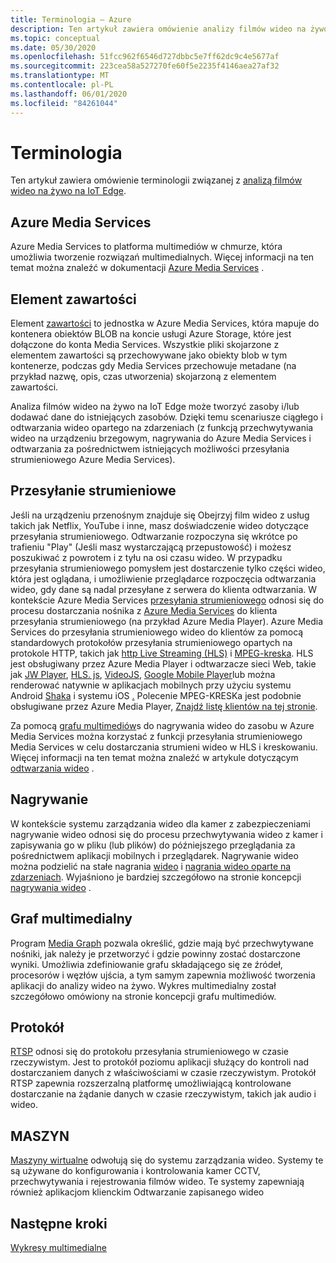 ```yaml
---
title: Terminologia — Azure
description: Ten artykuł zawiera omówienie analizy filmów wideo na żywo na IoT Edge terminologii.
ms.topic: conceptual
ms.date: 05/30/2020
ms.openlocfilehash: 51fcc962f6546d727dbbc5e7ff62dc9c4e5677af
ms.sourcegitcommit: 223cea58a527270fe60f5e2235f4146aea27af32
ms.translationtype: MT
ms.contentlocale: pl-PL
ms.lasthandoff: 06/01/2020
ms.locfileid: "84261044"
---
```

# <a name="terminology"></a>Terminologia

Ten artykuł zawiera omówienie terminologii związanej z [analizą filmów wideo na żywo na IoT Edge](overview.md).

## <a name="azure-media-services"></a>Azure Media Services

Azure Media Services to platforma multimediów w chmurze, która umożliwia tworzenie rozwiązań multimedialnych. Więcej informacji na ten temat można znaleźć w dokumentacji [Azure Media Services](../latest/media-services-overview.md) .

## <a name="asset"></a>Element zawartości

Element [zawartości](../latest/assets-concept.md) to jednostka w Azure Media Services, która mapuje do kontenera obiektów BLOB na koncie usługi Azure Storage, które jest dołączone do konta Media Services. Wszystkie pliki skojarzone z elementem zawartości są przechowywane jako obiekty blob w tym kontenerze, podczas gdy Media Services przechowuje metadane (na przykład nazwę, opis, czas utworzenia) skojarzoną z elementem zawartości.

Analiza filmów wideo na żywo na IoT Edge może tworzyć zasoby i/lub dodawać dane do istniejących zasobów. Dzięki temu scenariusze ciągłego i odtwarzania wideo opartego na zdarzeniach (z funkcją przechwytywania wideo na urządzeniu brzegowym, nagrywania do Azure Media Services i odtwarzania za pośrednictwem istniejących możliwości przesyłania strumieniowego Azure Media Services).

## <a name="streaming"></a>Przesyłanie strumieniowe

Jeśli na urządzeniu przenośnym znajduje się Obejrzyj film wideo z usług takich jak Netflix, YouTube i inne, masz doświadczenie wideo dotyczące przesyłania strumieniowego. Odtwarzanie rozpoczyna się wkrótce po trafieniu "Play" (Jeśli masz wystarczającą przepustowość) i możesz poszukiwać z powrotem i z tyłu na osi czasu wideo. W przypadku przesyłania strumieniowego pomysłem jest dostarczenie tylko części wideo, która jest oglądana, i umożliwienie przeglądarce rozpoczęcia odtwarzania wideo, gdy dane są nadal przesyłane z serwera do klienta odtwarzania. W kontekście Azure Media Services [przesyłania strumieniowego](https://en.wikipedia.org/wiki/Streaming_media) odnosi się do procesu dostarczania nośnika z [Azure Media Services](https://docs.microsoft.com/azure/media-services/azure-media-player/azure-media-player-overview) do klienta przesyłania strumieniowego (na przykład Azure Media Player). Azure Media Services do przesyłania strumieniowego wideo do klientów za pomocą standardowych protokołów przesyłania strumieniowego opartych na protokole HTTP, takich jak [http Live Streaming (HLS)](https://developer.apple.com/streaming/) i [MPEG-kreska](https://dashif.org/about/). HLS jest obsługiwany przez Azure Media Player i odtwarzacze sieci Web, takie jak [JW Player](https://www.jwplayer.com/), [HLS. js](https://github.com/video-dev/hls.js/), [VideoJS](https://videojs.com/), [Google Mobile Player](https://github.com/google/shaka-player)lub można renderować natywnie w aplikacjach mobilnych przy użyciu systemu Android [Shaka](https://github.com/google/ExoPlayer) i systemu iOS [.](https://developer.apple.com/av-foundation/) Polecenie MPEG-KRESKa jest podobnie obsługiwane przez Azure Media Player, [Znajdź listę klientów na tej stronie](https://dashif.org/clients/). 

Za pomocą [grafu multimediów](#media-graph)s do nagrywania wideo do zasobu w Azure Media Services można korzystać z funkcji przesyłania strumieniowego Media Services w celu dostarczania strumieni wideo w HLS i kreskowaniu. Więcej informacji na ten temat można znaleźć w artykule dotyczącym [odtwarzania wideo](video-playback-concept.md) .

## <a name="recording"></a>Nagrywanie

W kontekście systemu zarządzania wideo dla kamer z zabezpieczeniami nagrywanie wideo odnosi się do procesu przechwytywania wideo z kamer i zapisywania go w pliku (lub plików) do późniejszego przeglądania za pośrednictwem aplikacji mobilnych i przeglądarek. Nagrywanie wideo można podzielić na stałe nagrania [wideo](continuous-video-recording-concept.md) i [nagrania wideo oparte na zdarzeniach](event-based-video-recording-concept.md). Wyjaśniono je bardziej szczegółowo na stronie koncepcji [nagrywania wideo](video-recording-concept.md) .

## <a name="media-graph"></a>Graf multimedialny

Program [Media Graph](media-graph-concept.md) pozwala określić, gdzie mają być przechwytywane nośniki, jak należy je przetworzyć i gdzie powinny zostać dostarczone wyniki. Umożliwia zdefiniowanie grafu składającego się ze źródeł, procesorów i węzłów ujścia, a tym samym zapewnia możliwość tworzenia aplikacji do analizy wideo na żywo. Wykres multimedialny został szczegółowo omówiony na stronie koncepcji grafu multimediów.

## <a name="rtsp"></a>Protokół

[RTSP](https://tools.ietf.org/html/rfc2326) odnosi się do protokołu przesyłania strumieniowego w czasie rzeczywistym. Jest to protokół poziomu aplikacji służący do kontroli nad dostarczaniem danych z właściwościami w czasie rzeczywistym. Protokół RTSP zapewnia rozszerzalną platformę umożliwiającą kontrolowane dostarczanie na żądanie danych w czasie rzeczywistym, takich jak audio i wideo. 

## <a name="vms"></a>MASZYN

[Maszyny wirtualne](https://en.wikipedia.org/wiki/Video_management_system) odwołują się do systemu zarządzania wideo. Systemy te są używane do konfigurowania i kontrolowania kamer CCTV, przechwytywania i rejestrowania filmów wideo. Te systemy zapewniają również aplikacjom klienckim Odtwarzanie zapisanego wideo

## <a name="next-steps"></a>Następne kroki

[Wykresy multimedialne](media-graph-concept.md)
